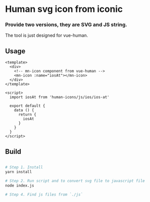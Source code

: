 # Human svg icon from iconic
### Provide two versions, they are SVG and JS string.

The tool is just designed for vue-human.

## Usage

``` vue
<template>
  <div>
    <!-- mn-icon component from vue-human -->
    <mn-icon :name="iosAt"></mn-icon>
  </div>
</template>

<script>
  import iosAt from 'human-icons/js/ios/ios-at'

  export default {
    data () {
      return {
        iosAt
      }
    }
  }
</script>
```

## Build

``` bash

# Step 1. Install
yarn install

# Step 2. Run script and to convert svg file to javascript file
node index.js

# Step 4. Find js files from `./js`
```
